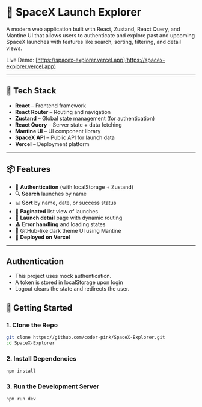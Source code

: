 # 🚀 SpaceX Launch Explorer

A modern web application built with React, Zustand, React Query, and Mantine UI that allows users to authenticate and explore past and upcoming SpaceX launches with features like search, sorting, filtering, and detail views.

Live Demo: [https://spacex-explorer.vercel.app](https://spacex-explorer.vercel.app)

---

## 🧰 Tech Stack

- **React** – Frontend framework
- **React Router** – Routing and navigation
- **Zustand** – Global state management (for authentication)
- **React Query** – Server state + data fetching
- **Mantine UI** – UI component library
- **SpaceX API** – Public API for launch data
- **Vercel** – Deployment platform

---

## 📦 Features

- 🔐 **Authentication** (with localStorage + Zustand)
- 🔍 **Search** launches by name
- 📊 **Sort** by name, date, or success status
- 📄 **Paginated** list view of launches
- 📌 **Launch detail** page with dynamic routing
- ⚠️ **Error handling** and loading states
- 🎨 GitHub-like dark theme UI using Mantine
- 🚀 **Deployed on Vercel**

---

## Authentication 

- This project uses mock authentication.
- A token is stored in localStorage upon login
- Logout clears the state and redirects the user.


## 🚀 Getting Started

### 1. Clone the Repo

```bash
git clone https://github.com/coder-pink/SpaceX-Explorer.git
cd SpaceX-Explorer
```

### 2. Install Dependencies

```bash
npm install
```

### 3. Run the Development Server
```bash
npm run dev
```


